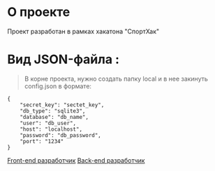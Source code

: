 # О проекте

Проект разработан в рамках хакатона "СпортХак"



# Вид JSON-файла :
> В корне проекта, нужно создать папку local и в нее закинуть config.json 
> в формате:
```
{
    "secret_key": "sectet_key",
    "db_type": "sqlite3",
    "database": "db_name",
    "user": "db_user",
    "host": "localhost",
    "password": "db_password",
    "port": "1234"
}

```


[Front-end разработчик](https://github.com/TabulaWeb)
[Back-end разработчик](https://github.com/nicstim)
